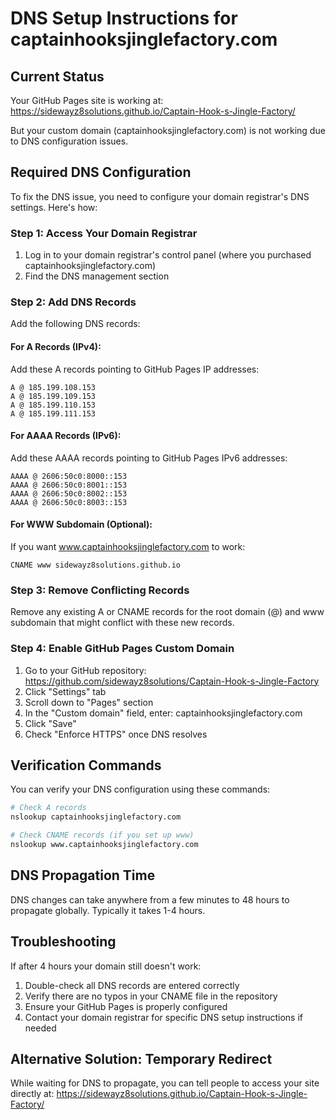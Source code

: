 # DNS Setup Instructions for captainhooksjinglefactory.com

## Current Status
Your GitHub Pages site is working at:
https://sidewayz8solutions.github.io/Captain-Hook-s-Jingle-Factory/

But your custom domain (captainhooksjinglefactory.com) is not working due to DNS configuration issues.

## Required DNS Configuration

To fix the DNS issue, you need to configure your domain registrar's DNS settings. Here's how:

### Step 1: Access Your Domain Registrar
1. Log in to your domain registrar's control panel (where you purchased captainhooksjinglefactory.com)
2. Find the DNS management section

### Step 2: Add DNS Records
Add the following DNS records:

#### For A Records (IPv4):
Add these A records pointing to GitHub Pages IP addresses:
```
A @ 185.199.108.153
A @ 185.199.109.153
A @ 185.199.110.153
A @ 185.199.111.153
```

#### For AAAA Records (IPv6):
Add these AAAA records pointing to GitHub Pages IPv6 addresses:
```
AAAA @ 2606:50c0:8000::153
AAAA @ 2606:50c0:8001::153
AAAA @ 2606:50c0:8002::153
AAAA @ 2606:50c0:8003::153
```

#### For WWW Subdomain (Optional):
If you want www.captainhooksjinglefactory.com to work:
```
CNAME www sidewayz8solutions.github.io
```

### Step 3: Remove Conflicting Records
Remove any existing A or CNAME records for the root domain (@) and www subdomain that might conflict with these new records.

### Step 4: Enable GitHub Pages Custom Domain
1. Go to your GitHub repository: https://github.com/sidewayz8solutions/Captain-Hook-s-Jingle-Factory
2. Click "Settings" tab
3. Scroll down to "Pages" section
4. In the "Custom domain" field, enter: captainhooksjinglefactory.com
5. Click "Save"
6. Check "Enforce HTTPS" once DNS resolves

## Verification Commands

You can verify your DNS configuration using these commands:

```bash
# Check A records
nslookup captainhooksjinglefactory.com

# Check CNAME records (if you set up www)
nslookup www.captainhooksjinglefactory.com
```

## DNS Propagation Time
DNS changes can take anywhere from a few minutes to 48 hours to propagate globally. Typically it takes 1-4 hours.

## Troubleshooting

If after 4 hours your domain still doesn't work:

1. Double-check all DNS records are entered correctly
2. Verify there are no typos in your CNAME file in the repository
3. Ensure your GitHub Pages is properly configured
4. Contact your domain registrar for specific DNS setup instructions if needed

## Alternative Solution: Temporary Redirect

While waiting for DNS to propagate, you can tell people to access your site directly at:
https://sidewayz8solutions.github.io/Captain-Hook-s-Jingle-Factory/
